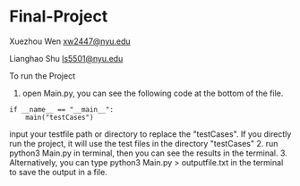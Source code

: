 # Final-Project

Xuezhou Wen
xw2447@nyu.edu

Lianghao Shu
ls5501@nyu.edu


To run the Project

1. open Main.py, you can see the following code at the bottom of the file.
```python3
if __name__ == "__main__":
    main("testCases")
```
input your testfile path or directory to replace the "testCases". If you directly run the project, it will use the test files in the directory "testCases"
2. run python3 Main.py in terminal, then you can see the results in the terminal. 
3. Alternatively, you can type python3 Main.py > outputfile.txt in the terminal to save the output in a file.


